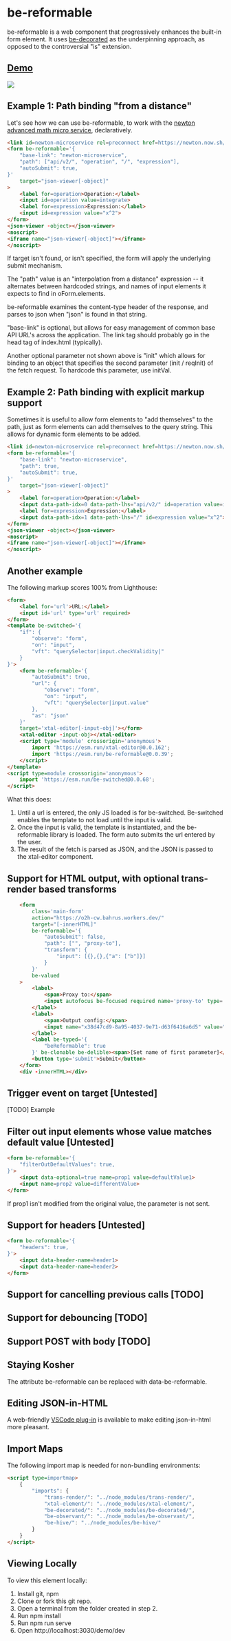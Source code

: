 # be-reformable

be-reformable is a web component that progressively enhances the built-in form element. It uses [be-decorated](https://github.com/bahrus/be-decorated) as the underpinning approach, as opposed to the controversial "is" extension.

## [Demo](https://codepen.io/bahrus/pen/eYEZOXm)

<a href="https://nodei.co/npm/be-reformable/"><img src="https://nodei.co/npm/be-reformable.png"></a>

## Example 1:  Path binding "from a distance"

Let's see how we can use be-reformable, to work with the [newton advanced math micro service](https://newton.vercel.app/), declaratively.

```html
<link id=newton-microservice rel=preconnect href=https://newton.now.sh/ >
<form be-reformable='{
    "base-link": "newton-microservice",
    "path": ["api/v2/", "operation", "/", "expression"],
    "autoSubmit": true,
}'
    target="json-viewer[-object]"
>
    <label for=operation>Operation:</label>
    <input id=operation value=integrate>
    <label for=expression>Expression:</label>
    <input id=expression value="x^2">
</form>
<json-viewer -object></json-viewer>
<noscript>
<iframe name="json-viewer[-object]"></iframe>
</noscript>
```

If target isn't found, or isn't specified, the form will apply the underlying submit mechanism.

The "path" value is an "interpolation from a distance" expression -- it alternates between hardcoded strings, and names of input elements it expects to find in oForm.elements.

be-reformable examines the content-type header of the response, and parses to json when "json" is found in that string.

"base-link" is optional, but allows for easy management of common base API URL's across the application.  The link tag should probably go in the head tag of index.html (typically).

Another optional parameter not shown above is "init" which allows for binding to an object that specifies the second parameter (init / reqInit) of the fetch request.  To hardcode this parameter, use initVal.

## Example 2:  Path binding with explicit markup support

Sometimes it is useful to allow form elements to "add themselves" to the path, just as form elements can add themselves to the query string.  This allows for dynamic form elements to be added.

```html
<link id=newton-microservice rel=preconnect href=https://newton.now.sh/ >
<form be-reformable='{
    "base-link": "newton-microservice",
    "path": true,
    "autoSubmit": true,
}'
    target="json-viewer[-object]"
>
    <label for=operation>Operation:</label>
    <input data-path-idx=0 data-path-lhs="api/v2/" id=operation value=integrate>
    <label for=expression>Expression:</label>
    <input data-path-idx=1 data-path-lhs="/" id=expression value="x^2">
</form>
<json-viewer -object></json-viewer>
<noscript>
<iframe name="json-viewer[-object]"></iframe>
</noscript>
```

## Another example

The following markup scores 100% from Lighthouse:

```html
<form>
    <label for='url'>URL:</label>
    <input id='url' type='url' required>
</form>
<template be-switched='{
    "if": {
        "observe": "form",
        "on": "input",
        "vft": "querySelector|input.checkValidity|"
    }
}'>
    <form be-reformable='{
        "autoSubmit": true,
        "url": {
            "observe": "form",
            "on": "input",
            "vft": "querySelector|input.value"
        },
        "as": "json"
    }'
    target='xtal-editor[-input-obj]'></form>
    <xtal-editor -input-obj></xtal-editor>
    <script type='module' crossorigin='anonymous'>
        import 'https://esm.run/xtal-editor@0.0.162';
        import 'https://esm.run/be-reformable@0.0.39';
    </script>
</template>
<script type=module crossorigin='anonymous'>
    import 'https://esm.run/be-switched@0.0.68';
</script>
```

What this does:  

1.  Until a url is entered, the only JS loaded is for be-switched.  Be-switched enables the template to not load until the input is valid.
2.  Once the input is valid, the template is instantiated, and the be-reformable library is loaded.  The form auto submits the url entered by the user.
3.  The result of the fetch is parsed as JSON, and the JSON is passed to the xtal-editor component.

## Support for HTML output, with optional trans-render based transforms

```html
    <form
        class='main-form'
        action="https://o2h-cw.bahrus.workers.dev/"
        target="[-innerHTML]" 
        be-reformable='{
            "autoSubmit": false,
            "path": ["", "proxy-to"],
            "transform": {
                "input": [{},{},{"a": ["b"]}]
            }
        }'
        be-valued
    >
        <label>
            <span>Proxy to:</span> 
            <input autofocus be-focused required name='proxy-to' type='url'>
        </label>
        <label>
            <span>Output config:</span>
            <input name="x38d47cd9-8a95-4037-9e71-d63f6416a6d5" value="https://unpkg.com/o2h-cw/src/o2hConfig.json">
        </label>
        <label be-typed='{
            "beReformable": true
        }' be-clonable be-delible><span>[Set name of first parameter]</span></label>
        <button type='submit'>Submit</button>
    </form> 
    <div -innerHTML></div>
```

## Trigger event on target [Untested]

[TODO] Example

## Filter out input elements whose value matches default value [Untested]


```html
<form be-reformable='{
    "filterOutDefaultValues": true,
}'>
    <input data-optional=true name=prop1 value=defaultValue1>
    <input name=prop2 value=differentValue>
</form>
```

If prop1 isn't modified from the original value, the parameter is not sent.


## Support for headers [Untested]


```html
<form be-reformable='{
    "headers": true,
}'>
    <input data-header-name=header1>
    <input data-header-name=header2>
</form>
```



## Support for cancelling previous calls [TODO]

## Support for debouncing [TODO]

## Support POST with body [TODO]

## Staying Kosher

The attribute be-reformable can be replaced with data-be-reformable.

## Editing JSON-in-HTML

A web-friendly [VSCode plug-in](https://marketplace.visualstudio.com/items?itemName=andersonbruceb.json-in-html) is available to make editing json-in-html more pleasant.

## Import Maps

The following import map is needed for non-bundling environments:

```html
<script type=importmap>
    {
        "imports": {
            "trans-render/": "../node_modules/trans-render/",
            "xtal-element/": "../node_modules/xtal-element/",
            "be-decorated/": "../node_modules/be-decorated/",
            "be-observant/": "../node_modules/be-observant/",
            "be-hive/": "../node_modules/be-hive/"
        }
    }
</script>
```

## Viewing Locally

To view this element locally:

1.  Install git, npm
2.  Clone or fork this git repo.
3.  Open a terminal from the folder created in step 2.
4.  Run npm install
5.  Run npm run serve
6.  Open http://localhost:3030/demo/dev



